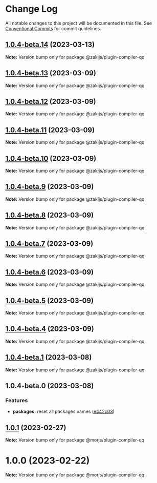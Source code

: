 # Change Log

All notable changes to this project will be documented in this file.
See [Conventional Commits](https://conventionalcommits.org) for commit guidelines.

## [1.0.4-beta.14](https://github.com/eleme/morjs/compare/v1.0.4-beta.13...v1.0.4-beta.14) (2023-03-13)

**Note:** Version bump only for package @zakijs/plugin-compiler-qq





## [1.0.4-beta.13](https://github.com/eleme/morjs/compare/v1.0.4-beta.12...v1.0.4-beta.13) (2023-03-09)

**Note:** Version bump only for package @zakijs/plugin-compiler-qq





## [1.0.4-beta.12](https://github.com/eleme/morjs/compare/v1.0.4-beta.11...v1.0.4-beta.12) (2023-03-09)

**Note:** Version bump only for package @zakijs/plugin-compiler-qq





## [1.0.4-beta.11](https://github.com/eleme/morjs/compare/v1.0.4-beta.10...v1.0.4-beta.11) (2023-03-09)

**Note:** Version bump only for package @zakijs/plugin-compiler-qq





## [1.0.4-beta.10](https://github.com/eleme/morjs/compare/v1.0.4-beta.9...v1.0.4-beta.10) (2023-03-09)

**Note:** Version bump only for package @zakijs/plugin-compiler-qq





## [1.0.4-beta.9](https://github.com/eleme/morjs/compare/v1.0.4-beta.8...v1.0.4-beta.9) (2023-03-09)

**Note:** Version bump only for package @zakijs/plugin-compiler-qq





## [1.0.4-beta.8](https://github.com/eleme/morjs/compare/v1.0.4-beta.7...v1.0.4-beta.8) (2023-03-09)

**Note:** Version bump only for package @zakijs/plugin-compiler-qq





## [1.0.4-beta.7](https://github.com/eleme/morjs/compare/v1.0.4-beta.6...v1.0.4-beta.7) (2023-03-09)

**Note:** Version bump only for package @zakijs/plugin-compiler-qq





## [1.0.4-beta.6](https://github.com/eleme/morjs/compare/v1.0.4-beta.5...v1.0.4-beta.6) (2023-03-09)

**Note:** Version bump only for package @zakijs/plugin-compiler-qq





## [1.0.4-beta.5](https://github.com/eleme/morjs/compare/v1.0.4-beta.4...v1.0.4-beta.5) (2023-03-09)

**Note:** Version bump only for package @zakijs/plugin-compiler-qq





## [1.0.4-beta.4](https://github.com/eleme/morjs/compare/v1.0.4-beta.3...v1.0.4-beta.4) (2023-03-09)

**Note:** Version bump only for package @zakijs/plugin-compiler-qq





## [1.0.4-beta.1](https://github.com/eleme/morjs/compare/v1.0.4-beta.0...v1.0.4-beta.1) (2023-03-08)

**Note:** Version bump only for package @zakijs/plugin-compiler-qq





## 1.0.4-beta.0 (2023-03-08)


### Features

* **packages:** reset all packages names ([e442c03](https://github.com/eleme/morjs/commit/e442c0375457c92ac0ee554f26cccf32f2bbf3c6))





## [1.0.1](https://github.com/eleme/morjs/compare/v1.0.0...v1.0.1) (2023-02-27)

**Note:** Version bump only for package @morjs/plugin-compiler-qq





# 1.0.0 (2023-02-22)

**Note:** Version bump only for package @morjs/plugin-compiler-qq
